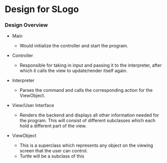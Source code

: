 # Design for SLogo

### Design Overview

+ Main
    * Would initialize the controller and start the program.

+ Controller
    * Responsible for taking in input and passing it to the interpreter, after which it calls the view to update/render itself again.

+ Interpreter
    * Parses the command and calls the corresponding action for the ViewObject.

+ View/User Interface
    * Renders the backend and displays all other information needed for the program. This will consist of different subclasses which each hold a different part of the view.

+ ViewObject
    * This is a superclass which represents any object on the viewing screen that the user can control. 
    * Turtle will be a subclass of this
    